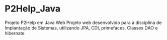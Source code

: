 # P2Help_Java
Projeto P2Help em Java Web
Projeto web desenvolvido para a disciplina de Implantação de Sistemas, utilizando JPA, CDI, primefaces, Classes DAO e hibernate
